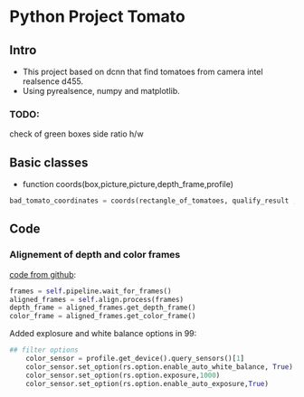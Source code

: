# Python Project Tomato



## Intro

* This project based on dcnn that find tomatoes from camera intel realsence d455.
* Using pyrealsence, numpy and matplotlib.

### TODO:

check of green boxes side ratio h/w  

## Basic classes

* function coords(box,picture,picture,depth_frame,profile)
```python
bad_tomato_coordinates = coords(rectangle_of_tomatoes, qualify_result ,qualify_image,qualify_depth,colorized_depth,profile)
```
## Code
### Alignement of depth and color frames
[code from github](https://github.com/ut-robotics/picr21-team-4meats/blob/0a2f68959e92fb180e8dc32ea1351e628a1b4e30/camera.py#L73):
```python
frames = self.pipeline.wait_for_frames()
aligned_frames = self.align.process(frames)
depth_frame = aligned_frames.get_depth_frame()
color_frame = aligned_frames.get_color_frame()
```

Added explosure and white balance options in 99:

```python
## filter options
    color_sensor = profile.get_device().query_sensors()[1]
    color_sensor.set_option(rs.option.enable_auto_white_balance, True)
    color_sensor.set_option(rs.option.exposure,1000)
    color_sensor.set_option(rs.option.enable_auto_exposure,True)
```